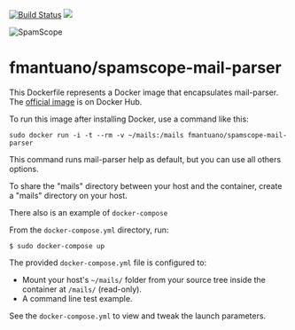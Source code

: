 [![Build Status](https://travis-ci.org/SpamScope/mail-parser.svg?branch=develop)](https://travis-ci.org/SpamScope/mail-parser)
[![](https://images.microbadger.com/badges/image/fmantuano/spamscope-mail-parser.svg)](https://microbadger.com/images/fmantuano/spamscope-mail-parser "Get your own image badge on microbadger.com")

![SpamScope](https://raw.githubusercontent.com/SpamScope/spamscope/develop/docs/logo/spamscope.png)

# fmantuano/spamscope-mail-parser

This Dockerfile represents a Docker image that encapsulates mail-parser. The [official image](https://hub.docker.com/r/fmantuano/spamscope-mail-parser/) is on Docker Hub.

To run this image after installing Docker, use a command like this:

```
sudo docker run -i -t --rm -v ~/mails:/mails fmantuano/spamscope-mail-parser
```

This command runs mail-parser help as default, but you can use all others options.

To share the "mails" directory between your host and the container, create a "mails" directory on your host.

There also is an example of `docker-compose`

From the `docker-compose.yml` directory, run:

```
$ sudo docker-compose up
```

The provided ```docker-compose.yml``` file is configured to:

 - Mount your host's `~/mails/` folder from your source tree inside the container at `/mails/` (read-only).
 - A command line test example.

See the ```docker-compose.yml``` to view and tweak the launch parameters.
